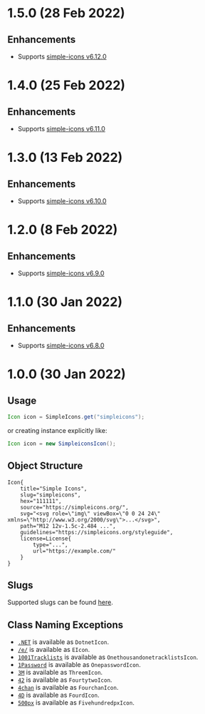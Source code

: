 # 1.5.0 (28 Feb 2022)

## Enhancements
- Supports [simple-icons v6.12.0](https://github.com/simple-icons/simple-icons/releases/tag/6.12.0)

# 1.4.0 (25 Feb 2022)

## Enhancements
- Supports [simple-icons v6.11.0](https://github.com/simple-icons/simple-icons/releases/tag/6.11.0)

# 1.3.0 (13 Feb 2022)

## Enhancements
- Supports [simple-icons v6.10.0](https://github.com/simple-icons/simple-icons/releases/tag/6.10.0)

# 1.2.0 (8 Feb 2022)

## Enhancements
- Supports [simple-icons v6.9.0](https://github.com/simple-icons/simple-icons/releases/tag/6.9.0)

# 1.1.0 (30 Jan 2022)

## Enhancements
- Supports [simple-icons v6.8.0](https://github.com/simple-icons/simple-icons/releases/tag/6.8.0)

# 1.0.0 (30 Jan 2022)

## Usage
```java
Icon icon = SimpleIcons.get("simpleicons");
```

or creating instance explicitly like:

```java
Icon icon = new SimpleiconsIcon();
```

## Object Structure
```
Icon{
    title="Simple Icons",
    slug="simpleicons",
    hex="111111",
    source="https://simpleicons.org/",
    svg="<svg role=\"img\" viewBox=\"0 0 24 24\" xmlns=\"http://www.w3.org/2000/svg\">...</svg>",
    path="M12 12v-1.5c-2.484 ...",
    guidelines="https://simpleicons.org/styleguide",
    license=License{
        type="...",
        url="https://example.com/"
    }
}
```

## Slugs
Supported slugs can be found [here](slugs.md).

## Class Naming Exceptions
- [`.NET`](https://simpleicons.org/?q=.NET) is available as `DotnetIcon`.
- [`/e/`](https://simpleicons.org/?q=%2Fe%2F) is available as `EIcon`.
- [`1001Tracklists`](https://simpleicons.org/?q=1001Tracklists) is available as `OnethousandonetracklistsIcon`.
- [`1Password`](https://simpleicons.org/?q=1Password) is available as `OnepasswordIcon`.
- [`3M`](https://simpleicons.org/?q=3M) is available as `ThreemIcon`.
- [`42`](https://simpleicons.org/?q=42) is available as `FourtytwoIcon`.
- [`4chan`](https://simpleicons.org/?q=4chan) is available as `FourchanIcon`.
- [`4D`](https://simpleicons.org/?q=4D) is available as `FourdIcon`.
- [`500px`](https://simpleicons.org/?q=500px) is available as `FivehundredpxIcon`.